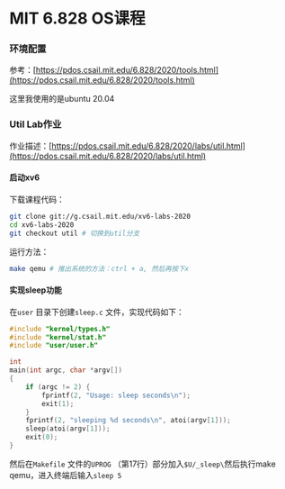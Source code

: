 # MIT 6.828 OS课程

### 环境配置

参考：[https://pdos.csail.mit.edu/6.828/2020/tools.html](https://pdos.csail.mit.edu/6.828/2020/tools.html)

这里我使用的是ubuntu 20.04

### Util Lab作业

作业描述：[https://pdos.csail.mit.edu/6.828/2020/labs/util.html](https://pdos.csail.mit.edu/6.828/2020/labs/util.html)

#### 启动xv6

下载课程代码：

```bash
git clone git://g.csail.mit.edu/xv6-labs-2020 
cd xv6-labs-2020
git checkout util # 切换到util分支
```

运行方法：

```bash
make qemu # 推出系统的方法：ctrl + a, 然后再按下x
```

#### 实现sleep功能

在`user` 目录下创建`sleep.c` 文件，实现代码如下：

```cpp
#include "kernel/types.h"
#include "kernel/stat.h"
#include "user/user.h"

int
main(int argc, char *argv[])
{
    if (argc != 2) {
        fprintf(2, "Usage: sleep seconds\n");
        exit(1);
    }
    fprintf(2, "sleeping %d seconds\n", atoi(argv[1]));
    sleep(atoi(argv[1]));
    exit(0);
}
```

然后在`Makefile` 文件的`UPROG` （第17行）部分加入`$U/_sleep\`然后执行make qemu，进入终端后输入`sleep 5`




